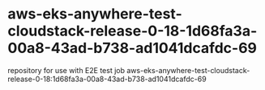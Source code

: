 # aws-eks-anywhere-test-cloudstack-release-0-18-1d68fa3a-00a8-43ad-b738-ad1041dcafdc-69
repository for use with E2E test job aws-eks-anywhere-test-cloudstack-release-0-18:1d68fa3a-00a8-43ad-b738-ad1041dcafdc-69
